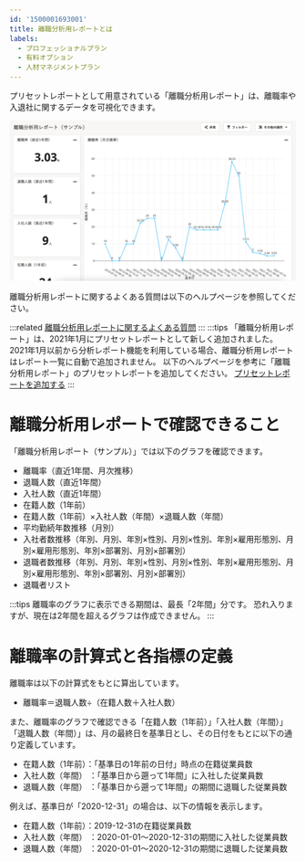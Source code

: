 ```yaml
---
id: '1500001693001'
title: 離職分析用レポートとは
labels:
  - プロフェッショナルプラン
  - 有料オプション
  - 人材マネジメントプラン
---
```

プリセットレポートとして用意されている「離職分析用レポート」は、離職率や入退社に関するデータを可視化できます。

![](./__________2021-07-21_13_14_24.png)

離職分析用レポートに関するよくある質問は以下のヘルプページを参照してください。

:::related
[離職分析用レポートに関するよくある質問](https://knowledge.smarthr.jp/hc/ja/articles/1500001792562)
:::
:::tips
「離職分析用レポート」は、2021年1月にプリセットレポートとして新しく追加されました。
2021年1月以前から分析レポート機能を利用している場合、離職分析用レポートはレポート一覧に自動で追加されません。
以下のヘルプページを参考に「離職分析用レポート」のプリセットレポートを追加してください。
[プリセットレポートを追加する](https://knowledge.smarthr.jp/hc/ja/articles/1500001783842)
:::

# 離職分析用レポートで確認できること

「離職分析用レポート（サンプル）」では以下のグラフを確認できます。

- 離職率（直近1年間、月次推移）
- 退職人数（直近1年間）
- 入社人数（直近1年間）
- 在籍人数（1年前）
- 在籍人数（1年前）×入社人数（年間）×退職人数（年間）
- 平均勤続年数推移（月別）
- 入社者数推移（年別、月別、年別×性別、月別×性別、年別×雇用形態別、月別×雇用形態別、年別×部署別、月別×部署別）
- 退職者数推移（年別、月別、年別×性別、月別×性別、年別×雇用形態別、月別×雇用形態別、年別×部署別、月別×部署別）
- 退職者リスト

:::tips
離職率のグラフに表示できる期間は、最長「2年間」分です。
恐れ入りますが、現在は2年間を超えるグラフは作成できません。
:::

# 離職率の計算式と各指標の定義

離職率は以下の計算式をもとに算出しています。

- 離職率＝退職人数÷（在籍人数＋入社人数）

また、離職率のグラフで確認できる「在籍人数（1年前）」「入社人数（年間）」「退職人数（年間）」は、月の最終日を基準日とし、その日付をもとに以下の通り定義しています。

- 在籍人数（1年前）：「基準日の1年前の日付」時点の在籍従業員数
- 入社人数（年間） ：「基準日から遡って1年間」に入社した従業員数
- 退職人数（年間） ：「基準日から遡って1年間」の期間に退職した従業員数

例えば、基準日が「2020-12-31」の場合は、以下の情報を表示します。

- 在籍人数（1年前）：2019-12-31の在籍従業員数
- 入社人数（年間） ：2020-01-01〜2020-12-31の期間に入社した従業員数
- 退職人数（年間） ：2020-01-01〜2020-12-31の期間に退職した従業員数

